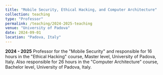 ```yaml
---
title: "Mobile Security, Ethical Hacking, and Computer Architecture"
collection: teaching
type: "Professor"
permalink: /teaching/2024-2025-teaching
venue: "University of Padova"
date: 2024-09-01
location: "Padova, Italy"
---
```


**2024 - 2025** Professor for the "Mobile Security" and responsible for 16 hours in the "Ethical Hacking" course, Master level, University of Padova, Italy. Also responsible for 26 hours in the "Computer Architecture" course, Bachelor level, University of Padova, Italy.
